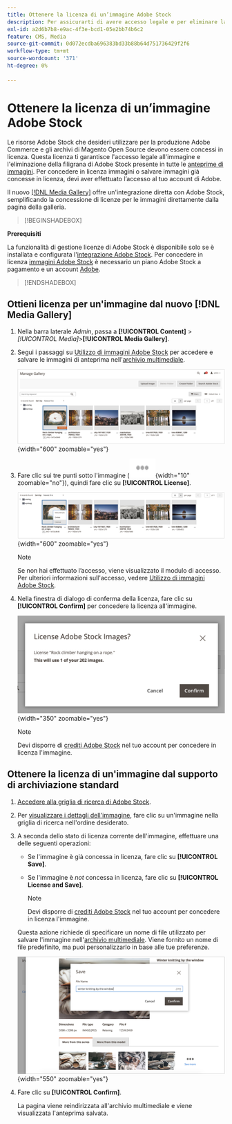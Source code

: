 ```yaml
---
title: Ottenere la licenza di un’immagine Adobe Stock
description: Per assicurarti di avere accesso legale e per eliminare la filigrana di Adobe Stock, acquisisci licenza per le immagini Adobe Stock.
exl-id: a2d6b7b8-e9ac-4f3e-bcd1-05e2bb74b6c2
feature: CMS, Media
source-git-commit: 0d072ecdba696383bd33b88b64d751736429f2f6
workflow-type: tm+mt
source-wordcount: '371'
ht-degree: 0%

---
```


# Ottenere la licenza di un’immagine Adobe Stock

Le risorse Adobe Stock che desideri utilizzare per la produzione Adobe Commerce e gli archivi di Magento Open Source devono essere concessi in licenza. Questa licenza ti garantisce l&#39;accesso legale all&#39;immagine e l&#39;eliminazione della filigrana di Adobe Stock presente in tutte le [anteprime di immagini](./adobe-stock-save-preview.md). Per concedere in licenza immagini o salvare immagini già concesse in licenza, devi aver effettuato l’accesso al tuo account di Adobe.

Il nuovo [[!DNL Media Gallery]](media-gallery.md) offre un&#39;integrazione diretta con Adobe Stock, semplificando la concessione di licenze per le immagini direttamente dalla pagina della galleria.

>[!BEGINSHADEBOX]

**Prerequisiti**

La funzionalità di gestione licenze di Adobe Stock è disponibile solo se è installata e configurata l&#39;[integrazione Adobe Stock](./adobe-stock.md). Per concedere in licenza [immagini Adobe Stock][adobe-stock] è necessario un piano Adobe Stock a pagamento e un account [Adobe][adobe-signin].

>[!ENDSHADEBOX]

## Ottieni licenza per un&#39;immagine dal nuovo [!DNL Media Gallery]

1. Nella barra laterale _Admin_, passa a **[!UICONTROL Content]** > _[!UICONTROL Media]_>**[!UICONTROL Media Gallery]**.

1. Segui i passaggi su [Utilizzo di immagini Adobe Stock](./adobe-stock-manage.md) per accedere e salvare le immagini di anteprima nell&#39;[archivio multimediale](./media-storage.md).

   ![Immagine di anteprima salvata](./assets/adobe-stock-gallery-unlicensed.png){width="600" zoomable="yes"}

1. Fare clic sui tre punti sotto l&#39;immagine (![icona menu risorse](./assets/media-gallery-asset-menu-icon.png){width="10" zoomable="no"}), quindi fare clic su **[!UICONTROL License]**.

   ![Azioni immagine Adobe Stock](./assets/adobe-stock-gallery-image-actions.png){width="600" zoomable="yes"}

   >[!NOTE]
   >
   >Se non hai effettuato l’accesso, viene visualizzato il modulo di accesso. Per ulteriori informazioni sull&#39;accesso, vedere [Utilizzo di immagini Adobe Stock](./adobe-stock-manage.md).

1. Nella finestra di dialogo di conferma della licenza, fare clic su **[!UICONTROL Confirm]** per concedere la licenza all&#39;immagine.

   ![Conferma licenza](./assets/adobe-stock-gallery-license-confirm.png){width="350" zoomable="yes"}

   >[!NOTE]
   >
   >Devi disporre di [crediti Adobe Stock][stock-credits] nel tuo account per concedere in licenza l&#39;immagine.

## Ottenere la licenza di un&#39;immagine dal supporto di archiviazione standard

1. [Accedere alla griglia di ricerca di Adobe Stock][access-search].

1. Per [visualizzare i dettagli dell&#39;immagine][view-details], fare clic su un&#39;immagine nella griglia di ricerca nell&#39;ordine desiderato.

1. A seconda dello stato di licenza corrente dell&#39;immagine, effettuare una delle seguenti operazioni:

   - Se l&#39;immagine è già concessa in licenza, fare clic su **[!UICONTROL Save]**.

   - Se l&#39;immagine è _not_ concessa in licenza, fare clic su **[!UICONTROL License and Save]**.

     >[!NOTE]
     >
     >Devi disporre di [crediti Adobe Stock][stock-credits] nel tuo account per concedere in licenza l&#39;immagine.

   Questa azione richiede di specificare un nome di file utilizzato per salvare l&#39;immagine nell&#39;[archivio multimediale](./media-storage.md). Viene fornito un nome di file predefinito, ma puoi personalizzarlo in base alle tue preferenze.

   ![Salva immagine con licenza Adobe Stock](./assets/adobe-stock-save-licensed.png){width="550" zoomable="yes"}

1. Fare clic su **[!UICONTROL Confirm]**.

   La pagina viene reindirizzata all&#39;archivio multimediale e viene visualizzata l&#39;anteprima salvata.

[access-search]: adobe-stock-manage.md#access-the-adobe-stock-search-grid
[view-details]: adobe-stock-manage.md#view-image-details
[stock-credits]: https://helpx.adobe.com/it/stock/help/credit-packs.html
[adobe-stock]: https://stock.adobe.com
[adobe-signin]: https://helpx.adobe.com/it/manage-account/using/access-adobe-id-account.html
